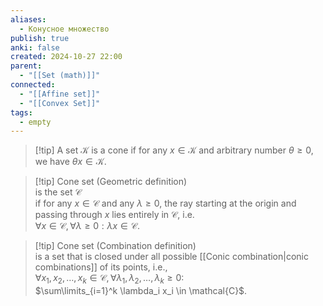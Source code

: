 ```yaml
---
aliases:
  - Конусное множество
publish: true
anki: false
created: 2024-10-27 22:00
parent:
  - "[[Set (math)]]"
connected:
  - "[[Affine set]]"
  - "[[Convex Set]]"
tags:
  - empty
---
```


> [!tip] A set $\mathcal{K}$ is a cone 
> if for any $x \in \mathcal{K}$ and arbitrary number $\theta \geq 0$, we have $\theta x \in \mathcal{K}$.

> [!tip] Cone set (Geometric definition)  
is the set $\mathcal{C}$  
if for any $x \in \mathcal{C}$ and any $\lambda \geq 0$, the ray starting at the origin and passing through $x$ lies entirely in $\mathcal{C}$, i.e.  
$\forall x \in \mathcal{C}, \forall \lambda \geq 0: \lambda x \in \mathcal{C}$.

> [!tip] Cone set (Combination definition)  
is a set that is closed under all possible [[Conic combination|conic combinations]] of its points, i.e.,  
$\forall x_1, x_2, \ldots, x_k \in \mathcal{C}, \forall \lambda_1, \lambda_2, \ldots, \lambda_k \geq 0$:  
$\sum\limits_{i=1}^k \lambda_i x_i \in \mathcal{C}$.
